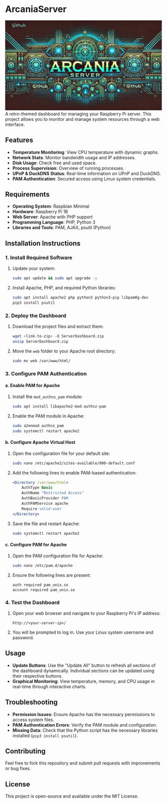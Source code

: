 # ArcaniaServer
![banner](banner.webp)
A retro-themed dashboard for managing your Raspberry Pi server. This project allows you to monitor and manage system resources through a web interface.

## Features
- **Temperature Monitoring**: View CPU temperature with dynamic graphs.
- **Network Stats**: Monitor bandwidth usage and IP addresses.
- **Disk Usage**: Check free and used space.
- **Process Supervision**: Overview of running processes.
- **UPnP & DuckDNS Status**: Real-time information on UPnP and DuckDNS.
- **PAM Authentication**: Secured access using Linux system credentials.

## Requirements
- **Operating System**: Raspbian Minimal
- **Hardware**: Raspberry Pi 1B
- **Web Server**: Apache with PHP support
- **Programming Language**: PHP, Python 3
- **Libraries and Tools**: PAM, AJAX, psutil (Python)

## Installation Instructions

### 1. Install Required Software
1. Update your system:
    ```bash
    sudo apt update && sudo apt upgrade -y
    ```
2. Install Apache, PHP, and required Python libraries:
    ```bash
    sudo apt install apache2 php python3 python3-pip libpam0g-dev
    pip3 install psutil
    ```

### 2. Deploy the Dashboard
1. Download the project files and extract them:
    ```bash
    wget <link-to-zip> -O ServerDashboard.zip
    unzip ServerDashboard.zip
    ```
2. Move the `web` folder to your Apache root directory:
    ```bash
    sudo mv web /var/www/html/
    ```

### 3. Configure PAM Authentication
#### a. Enable PAM for Apache
1. Install the `mod_authnz_pam` module:
    ```bash
    sudo apt install libapache2-mod-authnz-pam
    ```
2. Enable the PAM module in Apache:
    ```bash
    sudo a2enmod authnz_pam
    sudo systemctl restart apache2
    ```

#### b. Configure Apache Virtual Host
1. Open the configuration file for your default site:
    ```bash
    sudo nano /etc/apache2/sites-available/000-default.conf
    ```
2. Add the following lines to enable PAM-based authentication:
    ```apache
    <Directory /var/www/html>
        AuthType Basic
        AuthName "Restricted Access"
        AuthBasicProvider PAM
        AuthPAMService apache
        Require valid-user
    </Directory>
    ```
3. Save the file and restart Apache:
    ```bash
    sudo systemctl restart apache2
    ```

#### c. Configure PAM for Apache
1. Open the PAM configuration file for Apache:
    ```bash
    sudo nano /etc/pam.d/apache
    ```
2. Ensure the following lines are present:
    ```plaintext
    auth required pam_unix.so
    account required pam_unix.so
    ```

### 4. Test the Dashboard
1. Open your web browser and navigate to your Raspberry Pi's IP address:
    ```plaintext
    http://<your-server-ip>/
    ```
2. You will be prompted to log in. Use your Linux system username and password.

## Usage
- **Update Buttons**: Use the "Update All" button to refresh all sections of the dashboard dynamically. Individual sections can be updated using their respective buttons.
- **Graphical Monitoring**: View temperature, memory, and CPU usage in real-time through interactive charts.

## Troubleshooting
- **Permission Issues**: Ensure Apache has the necessary permissions to access system files.
- **PAM Authentication Errors**: Verify the PAM module and configuration.
- **Missing Data**: Check that the Python script has the necessary libraries installed (`pip3 install psutil`).

## Contributing
Feel free to fork this repository and submit pull requests with improvements or bug fixes.

## License
This project is open-source and available under the MIT License.
